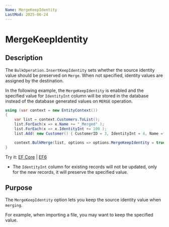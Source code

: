 ```yaml
---
Name: MergeKeepIdentity
LastMod: 2025-06-24
---
```


# MergeKeepIdentity

## Description

The `BulkOperation.InsertKeepIdentity` sets whether the source identity value should be preserved on `Merge`. When not specified, identity values are assigned by the destination.

In the following example, the `MergeKeepIdentity` is enabled and the specified value for `IdentityInt` column will be stored in the database instead of the database generated values on `MERGE` operation.

```csharp
using (var context = new EntityContext())
{
    var list = context.Customers.ToList();
    list.ForEach(x => x.Name += "_Merged" );
    list.ForEach(x => x.IdentityInt += 100 );
    list.Add( new Customer() { CustomerID = 3, IdentityInt = 4, Name ="Customer_C" });

    context.BulkMerge(list, options => options.MergeKeepIdentity = true);
}
```
Try it: [EF Core](https://dotnetfiddle.net/MZuywh) | [EF6](https://dotnetfiddle.net/I00rLw) 

 - The `IdentityInt` column for existing records will not be updated, only for the new records, it will preserve the specified value.

## Purpose
The `MergeKeepIdentity` option lets you keep the source identity value when `merging`.

For example, when importing a file, you may want to keep the specified value.
